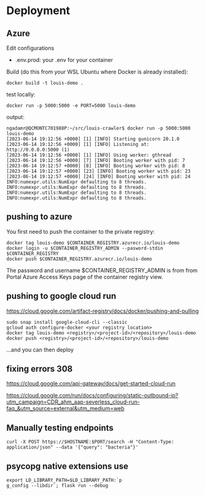 # Deployment

## Azure
Edit configurations

* .env.prod: your .env for your container

Build (do this from your WSL Ubuntu where Docker is already installed):

```
docker build -t louis-demo .
```

test locally:

```
docker run -p 5000:5000 -e PORT=5000 louis-demo
```

output:

```
ngadamr@QCMONTC701988P:~/src/louis-crawler$ docker run -p 5000:5000 louis-demo
[2023-06-14 19:12:56 +0000] [1] [INFO] Starting gunicorn 20.1.0
[2023-06-14 19:12:56 +0000] [1] [INFO] Listening at: http://0.0.0.0:5000 (1)
[2023-06-14 19:12:56 +0000] [1] [INFO] Using worker: gthread
[2023-06-14 19:12:56 +0000] [7] [INFO] Booting worker with pid: 7
[2023-06-14 19:12:57 +0000] [8] [INFO] Booting worker with pid: 8
[2023-06-14 19:12:57 +0000] [23] [INFO] Booting worker with pid: 23
[2023-06-14 19:12:57 +0000] [24] [INFO] Booting worker with pid: 24
INFO:numexpr.utils:NumExpr defaulting to 8 threads.
INFO:numexpr.utils:NumExpr defaulting to 8 threads.
INFO:numexpr.utils:NumExpr defaulting to 8 threads.
INFO:numexpr.utils:NumExpr defaulting to 8 threads.
```

## pushing to azure

You first need to push the container to the private registry:

```
docker tag louis-demo $CONTAINER_REGISTRY.azurecr.io/louis-demo
docker login -u $CONTAINER_REGISTRY_ADMIN --pasword-stdin $CONTAINER_REGISTRY
docker push $CONTAINER_REGISTRY.azurecr.io/louis-demo
```

The password and username $CONTAINER_REGISTRY_ADMIN is from from Portal Azure Access Keys page of the container registry view.

## pushing to google cloud run

https://cloud.google.com/artifact-registry/docs/docker/pushing-and-pulling

```
sudo snap install google-cloud-cli --classic
gcloud auth configure-docker <your registry location>
docker tag louis-demo <registry>/<project-id>/<repository>/louis-demo
docker push <registry>/<project-id>/<repository>/louis-demo
```

...and you can then deploy

## fixing errors 308

https://cloud.google.com/api-gateway/docs/get-started-cloud-run

https://cloud.google.com/run/docs/configuring/static-outbound-ip?utm_campaign=CDR_ahm_aap-severless_cloud-run-faq_&utm_source=external&utm_medium=web

## Manually testing endpoints

```
curl -X POST https://$HOSTNAME:$PORT/search -H "Content-Type: application/json" --data '{"query": "bacteria"}'
```

## psycopg native extensions use

```
export LD_LIBRARY_PATH=$LD_LIBRARY_PATH:`p
g_config --libdir`; flask run --debug
```